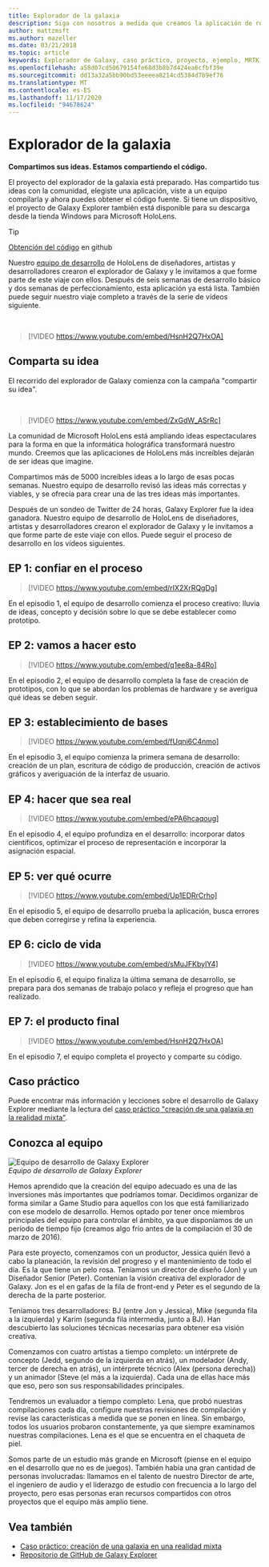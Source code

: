 ```yaml
---
title: Explorador de la galaxia
description: Siga con nosotros a medida que creamos la aplicación de realidad mixta Galaxy Explorer, el ganador de la campaña compartir su idea.
author: mattzmsft
ms.author: mazeller
ms.date: 03/21/2018
ms.topic: article
keywords: Explorador de Galaxy, caso práctico, proyecto, ejemplo, MRTK, kit de herramientas de realidad mixta, Unity, aplicaciones de ejemplo, aplicaciones de ejemplo, código abierto, Microsoft Store, HoloLens, auriculares de realidad mixta, auriculares de realidad mixta de Windows, auriculares de realidad virtual
ms.openlocfilehash: a58d07cd50679154fe68d3b8b7d424ea6cfbf39e
ms.sourcegitcommit: dd13a32a5bb90bd53eeeea8214cd5384d7b9ef76
ms.translationtype: MT
ms.contentlocale: es-ES
ms.lasthandoff: 11/17/2020
ms.locfileid: "94678624"
---
```

# <a name="galaxy-explorer"></a>Explorador de la galaxia

**Compartimos sus ideas. Estamos compartiendo el código.**

El proyecto del explorador de la galaxia está preparado. Has compartido tus ideas con la comunidad, elegiste una aplicación, viste a un equipo compilarla y ahora puedes obtener el código fuente. Si tiene un dispositivo, el proyecto de Galaxy Explorer también está disponible para su descarga desde la tienda Windows para Microsoft HoloLens.
>[!TIP]
>[Obtención del código](https://github.com/Microsoft/GalaxyExplorer) en github

Nuestro [equipo de desarrollo](galaxy-explorer.md#meet-the-team) de HoloLens de diseñadores, artistas y desarrolladores crearon el explorador de Galaxy y le invitamos a que forme parte de este viaje con ellos. Después de seis semanas de desarrollo básico y dos semanas de perfeccionamiento, esta aplicación ya está lista. También puede seguir nuestro viaje completo a través de la serie de vídeos siguiente.

<br>

>[!VIDEO https://www.youtube.com/embed/HsnH2Q7HxOA]

## <a name="share-your-idea"></a>Comparta su idea

El recorrido del explorador de Galaxy comienza con la campaña "compartir su idea".

<br>

>[!VIDEO https://www.youtube.com/embed/ZxGdW_ASrRc]

La comunidad de Microsoft HoloLens está ampliando ideas espectaculares para la forma en que la informática holográfica transformará nuestro mundo. Creemos que las aplicaciones de HoloLens más increíbles dejarán de ser ideas que imagine.

Compartimos más de 5000 increíbles ideas a lo largo de esas pocas semanas. Nuestro equipo de desarrollo revisó las ideas más correctas y viables, y se ofrecía para crear una de las tres ideas más importantes.

Después de un sondeo de Twitter de 24 horas, Galaxy Explorer fue la idea ganadora. Nuestro equipo de desarrollo de HoloLens de diseñadores, artistas y desarrolladores crearon el explorador de Galaxy y le invitamos a que forme parte de este viaje con ellos. Puede seguir el proceso de desarrollo en los vídeos siguientes.

## <a name="ep-1-trust-the-process"></a>EP 1: confiar en el proceso

>[!VIDEO https://www.youtube.com/embed/rIX2XrRQgDg]

En el episodio 1, el equipo de desarrollo comienza el proceso creativo: lluvia de ideas, concepto y decisión sobre lo que se debe establecer como prototipo.

## <a name="ep-2-lets-do-this"></a>EP 2: vamos a hacer esto

>[!VIDEO https://www.youtube.com/embed/q1ee8a-84Ro]

En el episodio 2, el equipo de desarrollo completa la fase de creación de prototipos, con lo que se abordan los problemas de hardware y se averigua qué ideas se deben seguir.

## <a name="ep-3-laying-foundations"></a>EP 3: establecimiento de bases

>[!VIDEO https://www.youtube.com/embed/fUqni6C4nmo]

En el episodio 3, el equipo comienza la primera semana de desarrollo: creación de un plan, escritura de código de producción, creación de activos gráficos y averiguación de la interfaz de usuario.

## <a name="ep-4-make-it-real"></a>EP 4: hacer que sea real

>[!VIDEO https://www.youtube.com/embed/ePA6hcaqoug]

En el episodio 4, el equipo profundiza en el desarrollo: incorporar datos científicos, optimizar el proceso de representación e incorporar la asignación espacial.

## <a name="ep-5-see-what-happens"></a>EP 5: ver qué ocurre

>[!VIDEO https://www.youtube.com/embed/Up1EDRrCrho]

En el episodio 5, el equipo de desarrollo prueba la aplicación, busca errores que deben corregirse y refina la experiencia.

## <a name="ep-6-coming-to-life"></a>EP 6: ciclo de vida

>[!VIDEO https://www.youtube.com/embed/sMuJFKbylY4]

En el episodio 6, el equipo finaliza la última semana de desarrollo, se prepara para dos semanas de trabajo polaco y refleja el progreso que han realizado.

## <a name="ep-7-the-final-product"></a>EP 7: el producto final

>[!VIDEO https://www.youtube.com/embed/HsnH2Q7HxOA]

En el episodio 7, el equipo completa el proyecto y comparte su código.

## <a name="case-study"></a>Caso práctico

Puede encontrar más información y lecciones sobre el desarrollo de Galaxy Explorer mediante la lectura del [caso práctico "creación de una galaxia en la realidad mixta"](../../out-of-scope/case-study-creating-a-galaxy-in-mixed-reality.md).

## <a name="meet-the-team"></a>Conozca al equipo

![Equipo de desarrollo de Galaxy Explorer](images/syiteampic.jpg)<br>
*Equipo de desarrollo de Galaxy Explorer*

Hemos aprendido que la creación del equipo adecuado es una de las inversiones más importantes que podríamos tomar. Decidimos organizar de forma similar a Game Studio para aquellos con los que está familiarizado con ese modelo de desarrollo. Hemos optado por tener once miembros principales del equipo para controlar el ámbito, ya que disponíamos de un período de tiempo fijo (creamos algo frío antes de la compilación el 30 de marzo de 2016).

Para este proyecto, comenzamos con un productor, Jessica quién llevó a cabo la planeación, la revisión del progreso y el mantenimiento de todo el día. Es la que tiene un pelo rosa. Teníamos un director de diseño (Jon) y un Diseñador Senior (Peter). Contenían la visión creativa del explorador de Galaxy. Jon es el en gafas de la fila de front-end y Peter es el segundo de la derecha de la parte posterior.

Teníamos tres desarrolladores: BJ (entre Jon y Jessica), Mike (segunda fila a la izquierda) y Karim (segunda fila intermedia, junto a BJ). Han descubierto las soluciones técnicas necesarias para obtener esa visión creativa.

Comenzamos con cuatro artistas a tiempo completo: un intérprete de concepto (Jedd, segundo de la izquierda en atrás), un modelador (Andy, tercer de derecha en atrás), un intérprete técnico (Alex (persona derecha)) y un animador (Steve (el más a la izquierda). Cada una de ellas hace más que eso, pero son sus responsabilidades principales.

Tendremos un evaluador a tiempo completo: Lena, que probó nuestras compilaciones cada día, configure nuestras revisiones de compilación y revise las características a medida que se ponen en línea. Sin embargo, todos los usuarios probaron constantemente, ya que siempre examinamos nuestras compilaciones. Lena es el que se encuentra en el chaqueta de piel.

Somos parte de un estudio más grande en Microsoft (piense en el equipo en el desarrollo que no es de juegos). También había una gran cantidad de personas involucradas: llamamos en el talento de nuestro Director de arte, el ingeniero de audio y el liderazgo de estudio con frecuencia a lo largo del proyecto, pero esas personas eran recursos compartidos con otros proyectos que el equipo más amplio tiene.

## <a name="see-also"></a>Vea también
* [Caso práctico: creación de una galaxia en una realidad mixta](../../out-of-scope/case-study-creating-a-galaxy-in-mixed-reality.md)
* [Repositorio de GitHub de Galaxy Explorer](https://github.com/Microsoft/GalaxyExplorer)
